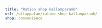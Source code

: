 ```yaml
---
title: "Ration shop kallamparamb"
url: /ottappalam/ration-shop-kallamparamb/
shop: convenience
---
```

